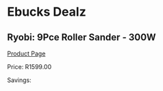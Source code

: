 
# Ebucks Dealz
## Ryobi: 9Pce Roller Sander - 300W
[Product Page](https://www.ebucks.com/web/shop/productSelected.do?prodId=315090508&catId=717342768)

Price: R1599.00

Savings: 


	